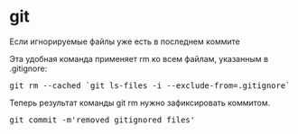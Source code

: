 # git

Если игнорируемые файлы уже есть в последнем коммите

Эта удобная команда применяет rm ко всем файлам, указанным в .gitignore:

<pre>
git rm --cached `git ls-files -i --exclude-from=.gitignore` 
</pre>

Теперь результат команды git rm нужно зафиксировать коммитом.
<pre>
git commit -m'removed gitignored files'
</pre>
